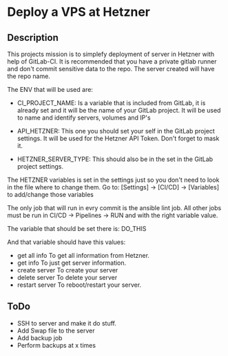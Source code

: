 # Deploy a VPS at Hetzner


## Description

This projects mission is to simplefy deployment of server in Hetzner with help of GitLab-CI.
It is recommended that you have a private gitlab runner and don't commit sensitive data to the repo.
The server created will have the repo name.

The ENV that will be used are:

* CI_PROJECT_NAME: Is a variable that is included from GitLab, it is already set and it will be the name of your GitLab project. It will be used to name and identify servers, volumes and IP's

* API_HETZNER: This one you should set your self in the GitLab project settings. It will be used for the Hetzner API Token. Don't forget to mask it.

* HETZNER_SERVER_TYPE: This should also be in the set in the GitLab project settings.

The HETZNER variables is set in the settings just so you don't need to look in the file where to change them.
Go to: [Settings] -> [CI/CD] -> [Variables] to add/change those variables


The only job that will run in evry commit is the ansible lint job.
All other jobs must be run in CI/CD -> Pipelines -> RUN and with the right variable value.

The variable that should be set there is:
DO_THIS

And that variable should have this values:
- get all info    To get all information from Hetzner.
- get info        To just get server information.
- create server   To create your server
- delete server   To delete your server
- restart server  To reboot/restart your server.


## ToDo

 * SSH to server and make it do stuff.
 * Add Swap file to the server
 * Add backup job
 * Perform backups at x times
